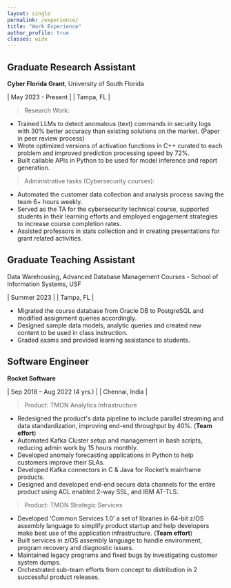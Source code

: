 ```yaml
---
layout: single
permalink: /experience/
title: "Work Experience"
author_profile: true
classes: wide
---
```



Graduate Research Assistant  
---------   
**Cyber Florida Grant**, University of South Florida

| May 2023 - Present |
| Tampa, FL          |

> Research Work:

- Trained LLMs to detect anomalous (text) commands in security logs with 30% better accuracy than existing solutions on the market. (Paper in peer review process)
- Wrote optimized versions of activation functions in C++ curated to each problem and improved prediction processing speed by 72%.
- Built callable APIs in Python to be used for model inference and report generation.

> Administrative tasks (Cybersecurity courses):

- Automated the customer data collection and analysis process saving the team 6+ hours weekly.
- Served as the TA for the cybersecurity technical course, supported students in their learning efforts and employed engagement strategies to increase course completion rates.
- Assisted professors in stats collection and in creating presentations for grant related activities. 


Graduate Teaching Assistant 
---------   
Data Warehousing, Advanced Database Management Courses - School of Information Systems, USF

| Summer 2023        |
| Tampa, FL          |

- Migrated the course database from Oracle DB to PostgreSQL and modified assignment queries accordingly.
- Designed sample data models, analytic queries and created new content to be used in class instruction.
- Graded exams and provided learning assistance to students.

Software Engineer
---------   
**Rocket Software**

| Sep 2018 – Aug 2022 (4 yrs.)       |
| Chennai, India                     |

> Product: TMON Analytics Infrastructure
 
- Redesigned the product's data pipeline to include parallel streaming and data standardization, improving end-end throughput by 40%. (**Team effort**)
- Automated Kafka Cluster setup and management in bash scripts, reducing admin work by 15 hours monthly.
- Developed anomaly forecasting applications in Python to help customers improve their SLAs.
- Developed Kafka connectors in C & Java for Rocket’s mainframe products.
- Designed and developed end-end secure data channels for the entire product using ACL enabled 2-way SSL, and IBM AT-TLS.

> Product: TMON Strategic Services

- Developed ‘Common Services 1.0’ a set of libraries in 64-bit z/OS assembly language to simplify product startup and help developers make best use of the application infrastructure. (**Team effort**)
- Built services in z/OS assembly language to handle environment, program recovery and diagnostic issues.
- Maintained legacy programs and fixed bugs by investigating customer system dumps.
- Orchestrated sub-team efforts from concept to distribution in 2 successful product releases.

